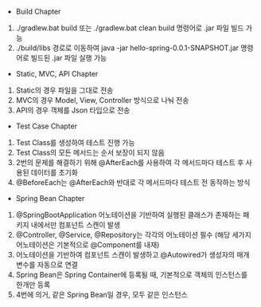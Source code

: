 - Build Chapter
1. ./gradlew.bat build 또는 ./gradlew.bat clean build 명령어로 .jar 파일 빌드 가능
2. ./build/libs 경로로 이동하여 java -jar hello-spring-0.0.1-SNAPSHOT.jar 명령어로 빌드된 .jar 파일 실행 가능

- Static, MVC, API Chapter
1. Static의 경우 파일을 그대로 전송
2. MVC의 경우 Model, View, Controller 방식으로 나눠 전송
3. API의 경우 객체를 Json 타입으로 전송

- Test Case Chapter
1. Test Class를 생성하여 테스트 진행 가능
2. Test Class의 모든 메서드는 순서 보장이 되지 않음
3. 2번의 문제를 해결하기 위해 @AfterEach를 사용하여 각 메서드마다 테스트 후 사용된 데이터를 초기화
4. @BeforeEach는 @AfterEach와 반대로 각 메서드마다 테스트 전 동작하는 방식

- Spring Bean Chapter
1. @SpringBootApplication 어노테이션을 기반하여 실행된 클래스가 존재하는 패키지 내에서만 컴포넌트 스캔이 발생
2. @Controller, @Service, @Repository는 각각의 어노테이션 필수 (해당 세가지 어노테이션은 기본적으로 @Component를 내재)
3. 어노테이션을 기반하여 컴포넌트 스캔이 발생하고 @Autowired가 생성자의 매개변수를 자동으로 연결
4. Spring Bean은 Spring Container에 등록될 때, 기본적으로 객체의 인스턴스를 한개만 등록
5. 4번에 의거, 같은 Spring Bean일 경우, 모두 같은 인스턴스
